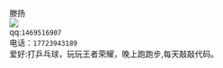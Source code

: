 滕扬 <br>
![](https://github.com/tengyangdada/Personal/raw/master/头像.jpg)<br>
qq:`1469516907`<br>
电话：`17723943189`<br>
爱好:打乒乓球，玩玩王者荣耀，晚上跑跑步,每天敲敲代码。